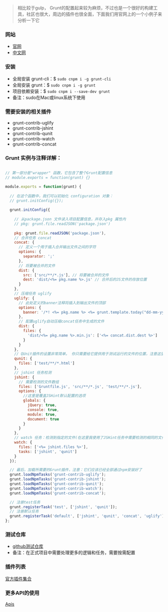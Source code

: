 > 相比较于gulp， Grunt的配置起来较为麻烦，不过也是一个很好的构建工具，社区也很大，周边的插件也很全面，下面我们用官网上的一个小例子来分析一下它

### 网站

- [官网](https://gruntjs.com/)
- [中文网](http://www.gruntjs.net/)

### 安装

- 全局安装 grunt-cli：$ `sudo cnpm i -g grunt-cli ` 
- 全局安装 grunt：$ `sudo cnpm i -g grunt` 
- 项目依赖安装：$ `sudo cnpm i --save-dev grunt`
- 备注：sudo在Mac或linux系统下使用

### 需要安装的相关插件

- grunt-contrib-uglify
- grunt-contrib-jshint
- grunt-contrib-qunit
- grunt-contrib-watch
- grunt-contrib-concat


### Grunt 实例与注释详解：

```javascript

// 第一部分是"wrapper" 函数，它包含了整个Grunt配置信息
// module.exports = function(grunt) {}

module.exports = function(grunt) {
  
  // 在这个函数中，我们可以初始化 configuration 对象：
  // grunt.initConfig({});
  
  grunt.initConfig({
    
    // 从package.json 文件读入项目配置信息，并存入pkg 属性内
    // pkg: grunt.file.readJSON('package.json')
    
    pkg: grunt.file.readJSON('package.json'),
    // 合并任务 concat
    concat: {
      // 定义一个用于插入合并输出文件之间的字符
      options: {
        separator: ';'
      },
      // 将要被合并的文件
      dist: {
        src: ['src/**/*.js'], // 将要被合并的文件
        dest: 'dist/<%= pkg.name %>.js' // 合并后的JS文件的存放位置
      }
    },
    // 压缩任务 uglify
    uglify: {
      // 此处定义的banner注释将插入到输出文件的顶部
      options: {
        banner: '/*! <%= pkg.name %> <%= grunt.template.today("dd-mm-yyyy") %> */\n'
      },
      // 配置uglify自动压缩concat任务中生成的文件
      dist: {
        files: {
          'dist/<%= pkg.name %>.min.js': ['<%= concat.dist.dest %>']
        }
      }
    },
    // QUnit插件的设置非常简单。 你只需要给它提供用于测试运行的文件的位置，注意这里的QUnit是运行在HTML文件上的 如果不用测试可忽略
    qunit: {
      files: ['test/**/*.html']
    },
    // jshint 任务检测
    jshint: {
      // 需要检测的文件数组
      files: ['Gruntfile.js', 'src/**/*.js', 'test/**/*.js'],
      options: {
        //这里是覆盖JSHint默认配置的选项
        globals: {
          jQuery: true,
          console: true,
          module: true,
          document: true
        }
      }
    },
    // watch 任务：检测到指定的文件(在这里我使用了JSHint任务中需要检测的相同的文件)发生变化时，它就会按照你所指定的顺序执行指定的任务
    watch: {
      files: ['<%= jshint.files %>'],
      tasks: ['jshint', 'qunit']
    }
  });

  // 最后，加载所需要的Grunt插件，注意：它们应该已经全部通过npm安装好了
  grunt.loadNpmTasks('grunt-contrib-uglify');
  grunt.loadNpmTasks('grunt-contrib-jshint');
  grunt.loadNpmTasks('grunt-contrib-qunit');
  grunt.loadNpmTasks('grunt-contrib-watch');
  grunt.loadNpmTasks('grunt-contrib-concat');

  // 注册test任务
  grunt.registerTask('test', ['jshint', 'qunit']);
  // 注册默认任务
  grunt.registerTask('default', ['jshint', 'qunit', 'concat', 'uglify']);
};
```

### 测试仓库

- [github测试仓库](https://github.com/johnnynode/grunt-task)
- 备注：在正式项目中需要处理更多的逻辑和任务，需要按需配置

### 插件列表
[官方插件集合](http://www.gruntjs.net/plugins)

### 更多API的使用
[Apis](http://www.gruntjs.net/api/grunt)
